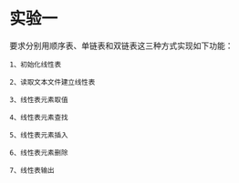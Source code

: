 # 实验一

要求分别用顺序表、单链表和双链表这三种方式实现如下功能：

    1、初始化线性表

    2、读取文本文件建立线性表

    3、线性表元素取值

    4、线性表元素查找

    5、线性表元素插入

    6、线性表元素删除

    7、线性表输出